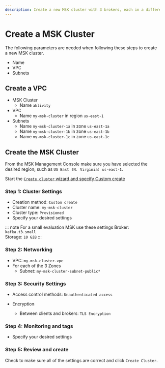```yaml
---
description: Create a new MSK cluster with 3 brokers, each in a different availability zone with mTLS.
---
```


# Create a MSK Cluster

The following parameters are needed when following these steps to create a new MSK cluster.

- Name
- VPC
- Subnets

## Create a VPC

- MSK Cluster
  - Name `aklivity`
- VPC
  - Name `my-msk-cluster` in region `us-east-1`
- Subnets
  - Name `my-msk-cluster-1a` in zone `us-east-1a`
  - Name `my-msk-cluster-1b` in zone `us-east-1b`
  - Name `my-msk-cluster-1c` in zone `us-east-1c`

## Create the MSK Cluster

From the MSK Management Console make sure you have selected the desired region, such as `US East (N. Virginia) us-east-1`.

Start the [`Create cluster` wizard and specify Custom create](https://console.aws.amazon.com/msk/home#/cluster/create?isCustomCreate=true)

### Step 1: Cluster Settings

- Creation method: `Custom create`
- Cluster name: `my-msk-cluster`
- Cluster type: `Provisioned`
- Specify your desired settings

::: note For a small evaluation MSK use these settings
Broker: `kafka.t3.small`\
Storage: `10 GiB`
:::

### Step 2: Networking

- VPC: `my-msk-cluster-vpc`
- For each of the 3 Zones 
  - Subnet: `my-msk-cluster-subnet-public*`

### Step 3: Security Settings

- Access control methods: `Unauthenticated access`

- Encryption
  - Between clients and brokers: `TLS Encryption`

### Step 4: Monitoring and tags

- Specify your desired settings

### Step 5: Review and create

Check to make sure all of the settings are correct and click `Create Cluster`.
